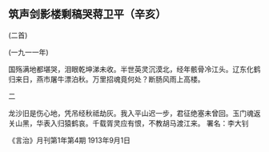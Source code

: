 ## 筑声剑影楼剩稿哭蒋卫平（辛亥）

(二首)

(一九一一年)

国殇满地都堪哭，泪眼乾坤涕未收。半世英灵沉漠北，经年骸骨冷江头。辽东化鹤归来日，燕市屠牛漂泊秋。万里招魂竟何处？断肠风雨上高楼。

二

龙沙旧是伤心地，凭吊经秋祗劫灰。我入平山迟一步，君征绝塞未曾回。玉门魂返关山黑，华表入归猿鹤哀。千载胥灵应有恨，不教胡马渡江来。
署名：李大钊

《言治》月刊第1年第4期
1913年9月1日

